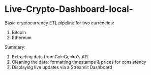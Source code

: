 # Live-Crypto-Dashboard-local-

Basic cryptocurrency ETL pipeline for two currencies:

1. Bitcoin
2. Ethereum

Summary:
1. Extracting data from CoinGecko's API
2. Cleaning the data: formatting timestamps & prices for consistency
3. Displaying live updates via a Streamlit Dashboard

